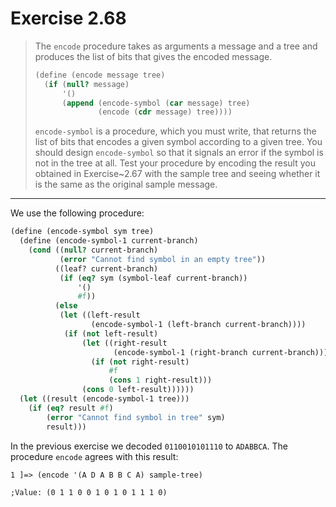 # Exercise 2.68

> The `encode` procedure takes as arguments a message and a tree and produces the list of bits that gives the encoded message.
> ```scheme
> (define (encode message tree)
>   (if (null? message)
>       '()
>       (append (encode-symbol (car message) tree)
>               (encode (cdr message) tree))))
> ```
> `encode-symbol` is a procedure, which you must write, that returns the list of bits that encodes a given symbol according to a given tree.
> You should design `encode-symbol` so that it signals an error if the symbol is not in the tree at all.
> Test your procedure by encoding the result you obtained in Exercise~2.67 with the sample tree and seeing whether it is the same as the original sample message.

---

We use the following procedure:
```scheme
(define (encode-symbol sym tree)
  (define (encode-symbol-1 current-branch)
    (cond ((null? current-branch)
           (error "Cannot find symbol in an empty tree"))
          ((leaf? current-branch)
           (if (eq? sym (symbol-leaf current-branch))
               '()
               #f))
          (else
           (let ((left-result
                  (encode-symbol-1 (left-branch current-branch))))
            (if (not left-result)
                (let ((right-result
                       (encode-symbol-1 (right-branch current-branch))))
                  (if (not right-result)
                      #f
                      (cons 1 right-result)))
                (cons 0 left-result))))))
  (let ((result (encode-symbol-1 tree)))
    (if (eq? result #f)
        (error "Cannot find symbol in tree" sym)
        result)))
```

In the previous exercise we decoded `0110010101110` to `ADABBCA`.
The procedure `encode` agrees with this result:
```text
1 ]=> (encode '(A D A B B C A) sample-tree)

;Value: (0 1 1 0 0 1 0 1 0 1 1 1 0)
```
